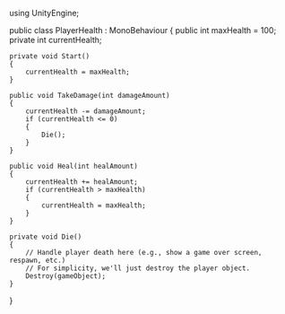 using UnityEngine;

public class PlayerHealth : MonoBehaviour
{
    public int maxHealth = 100;
    private int currentHealth;

    private void Start()
    {
        currentHealth = maxHealth;
    }

    public void TakeDamage(int damageAmount)
    {
        currentHealth -= damageAmount;
        if (currentHealth <= 0)
        {
            Die();
        }
    }

    public void Heal(int healAmount)
    {
        currentHealth += healAmount;
        if (currentHealth > maxHealth)
        {
            currentHealth = maxHealth;
        }
    }

    private void Die()
    {
        // Handle player death here (e.g., show a game over screen, respawn, etc.)
        // For simplicity, we'll just destroy the player object.
        Destroy(gameObject);
    }
}
